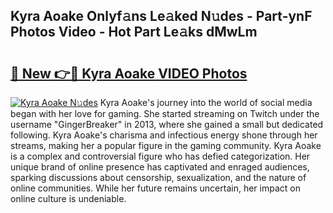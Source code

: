 ## Kyra Aoake Onlyf𝚊ns Le𝚊ked N𝚞des - Part-ynF Photos Video - Hot Part Le𝚊ks dMwLm

# <h2><a href="http://ab27665.deff.icu/?id=Kyra+Aoake">🔗 New 👉🔴 Kyra Aoake VIDEO Photos</a></h2>

[![Kyra Aoake N𝚞des](https://i.imgur.com/rIISA9y.gif)](http://ab27665.deff.icu/?id=Kyra+Aoake)
Kyra Aoake's journey into the world of social media began with her love for gaming. She started streaming on Twitch under the username "GingerBreaker" in 2013, where she gained a small but dedicated following. Kyra Aoake's charisma and infectious energy shone through her streams, making her a popular figure in the gaming community. Kyra Aoake is a complex and controversial figure who has defied categorization. Her unique brand of online presence has captivated and enraged audiences, sparking discussions about censorship, sexualization, and the nature of online communities. While her future remains uncertain, her impact on online culture is undeniable.
